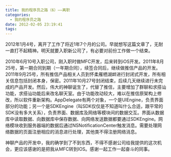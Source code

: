 ```yaml
---
title: 我的程序员之路（6）——离职
categories:
  - 我的程序员之路
date: 2012-02-05 23:19:41
tags:
---
```


2012年1月4号，离开了工作了将近1年7个月的公司。早就想写这篇文章了，无耐一直打不起精神。明天就要入职新公司了，有必要对前份工作做一个结束。

2010年6月10号入职公司，刚入职时做MFC开发，后来转到iOS开发。2011年8月25号，第一期合同到期（一年期合同），续签合同后，继续做推信产品的开发。2011年9月25号，所有推信产品相关人员到怀柔雁栖湖衅进行封闭式开发，所有相关信息包括封闭本身，保密。2011年10月27号封闭结束，后续几天继续进行未完成的产品开发。然后，伟大的神聊诞生了，代替了推信，主要增加了群聊和求搭讪功能，求搭讪功能后来改名聊天室。由于功能改动较大，难以在推信原架构上修改，所以软件重新架构。AppDelegate有两个对象，一个是UIEngine，负责界面部分的功能；另一个是SDKEngine（叫SDK仅仅是不知道叫什么合适，跟平常的SDK没有多大关系），负责界面、数据库及网络等模块间的数据交互。界面从数据库中读取数据、向数据库中保存数据、向网络发送数据都要通过SDKEngine。网络模块收到服务器端的数据后通过NSNotificationCenter触发消息。需要处理网络数据的页面注册相应的消息进行处理，其他类不得注册网络消息。

神聊产品的开发中，我的确学到了不到东西，不得不感谢公司给我提供的这次机会，更应该感谢的是把我从MFC转到IOS。感谢一起工作一起奋斗的同事。